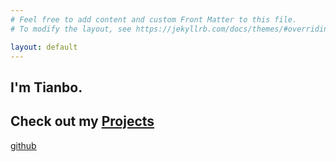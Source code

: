```yaml
---
# Feel free to add content and custom Front Matter to this file.
# To modify the layout, see https://jekyllrb.com/docs/themes/#overriding-theme-defaults

layout: default
---
```


<h2>I'm Tianbo.</h2>
<h2>Check out my <a href="{{ site.url }}/projects/">Projects</a></h2>
<a href="{{page.url}}">github</a>
